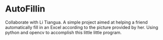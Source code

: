 # AutoFillin
Collaborate with Li Tiangua. A simple project aimed at helping a friend automatically fill in an Excel according to the picture provided by her.
Using python and opencv to accomplish this little little program.
